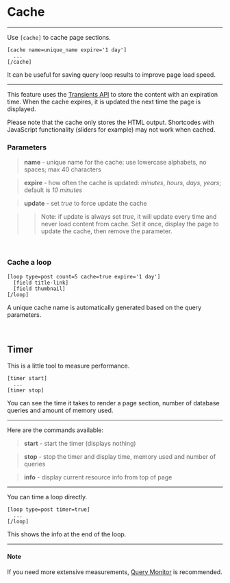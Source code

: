 
# Cache

---

Use `[cache]` to cache page sections.

~~~
[cache name=unique_name expire='1 day']
  ...
[/cache]
~~~

It can be useful for saving query loop results to improve page load speed.

---

This feature uses the [Transients API](http://codex.wordpress.org/Transients_API) to store the content with an expiration time. When the cache expires, it is updated the next time the page is displayed.

Please note that the cache only stores the HTML output. Shortcodes with JavaScript functionality (sliders for example) may not work when cached.

### Parameters

> **name** - unique name for the cache: use lowercase alphabets, no spaces; max 40 characters

> **expire** - how often the cache is updated: *minutes*, *hours*, *days*, *years*; default is *10 minutes*

> **update** - set *true* to force update the cache

>> Note: if update is always set *true*, it will update every time and never load content from cache. Set it once, display the page to update the cache, then remove the parameter.


&nbsp;

### Cache a loop

~~~
[loop type=post count=5 cache=true expire='1 day']
  [field title-link]
  [field thumbnail]
[/loop]

~~~

A unique cache name is automatically generated based on the query parameters.

&nbsp;

## Timer

This is a little tool to measure performance.

~~~
[timer start]
  ...
[timer stop]
~~~

You can see the time it takes to render a page section, number of database queries and amount of memory used.

---

Here are the commands available:

> **start** - start the timer (displays nothing)

> **stop** - stop the timer and display time, memory used and number of queries

> **info** - display current resource info from top of page

---

You can time a loop directly.

~~~
[loop type=post timer=true]
  ...
[/loop]
~~~

This shows the info at the end of the loop.

---

#### Note

If you need more extensive measurements, [Query Monitor](https://wordpress.org/plugins/query-monitor) is recommended.
